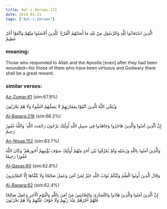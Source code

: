 ```yaml
---
title: Aal-i-Imraan:172
date: 2019-01-21
tags: ["Aal-i-Imraan"]
---
```

الَّذِينَ اسْتَجَابُوا لِلَّهِ وَالرَّسُولِ مِنْ بَعْدِ مَا أَصَابَهُمُ الْقَرْحُ ۚ لِلَّذِينَ أَحْسَنُوا مِنْهُمْ وَاتَّقَوْا أَجْرٌ عَظِيمٌ
### meaning: 
Those who responded to Allah and the Apostle [even] after they had been wounded—for those of them who have been virtuous and Godwary there shall be a great reward.
### similar verses: 

[Az-Zumar:61](/39/61) (sim:67.9%)

وَيُنَجِّي اللَّهُ الَّذِينَ اتَّقَوْا بِمَفَازَتِهِمْ لَا يَمَسُّهُمُ السُّوءُ وَلَا هُمْ يَحْزَنُونَ

[Al-Baqara:218](/2/218) (sim:66.2%)

إِنَّ الَّذِينَ آمَنُوا وَالَّذِينَ هَاجَرُوا وَجَاهَدُوا فِي سَبِيلِ اللَّهِ أُولَٰئِكَ يَرْجُونَ رَحْمَتَ اللَّهِ ۚ وَاللَّهُ غَفُورٌ رَحِيمٌ

[An-Nisaa:152](/4/152) (sim:63.7%)

وَالَّذِينَ آمَنُوا بِاللَّهِ وَرُسُلِهِ وَلَمْ يُفَرِّقُوا بَيْنَ أَحَدٍ مِنْهُمْ أُولَٰئِكَ سَوْفَ يُؤْتِيهِمْ أُجُورَهُمْ ۗ وَكَانَ اللَّهُ غَفُورًا رَحِيمًا

[Al-Qasas:80](/28/80) (sim:62.8%)

وَقَالَ الَّذِينَ أُوتُوا الْعِلْمَ وَيْلَكُمْ ثَوَابُ اللَّهِ خَيْرٌ لِمَنْ آمَنَ وَعَمِلَ صَالِحًا وَلَا يُلَقَّاهَا إِلَّا الصَّابِرُونَ

[Al-Baqara:62](/2/62) (sim:62.4%)

إِنَّ الَّذِينَ آمَنُوا وَالَّذِينَ هَادُوا وَالنَّصَارَىٰ وَالصَّابِئِينَ مَنْ آمَنَ بِاللَّهِ وَالْيَوْمِ الْآخِرِ وَعَمِلَ صَالِحًا فَلَهُمْ أَجْرُهُمْ عِنْدَ رَبِّهِمْ وَلَا خَوْفٌ عَلَيْهِمْ وَلَا هُمْ يَحْزَنُونَ
